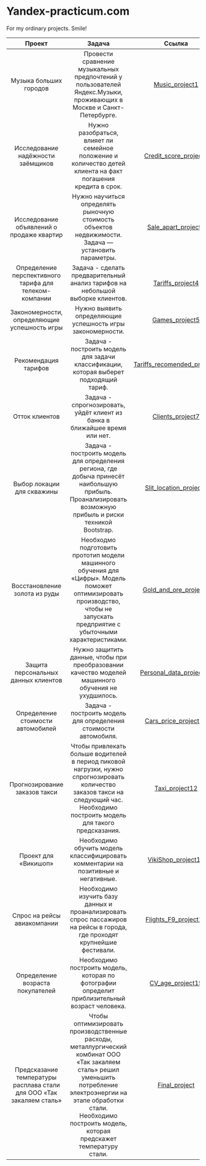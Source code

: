 # Yandex-practicum.com
For my ordinary projects. Smile!

|Проект             | Задача          | Ссылка                    |
| :--------------------: | :---------------------: |:---------------------------:|
|Музыка больших городов| Провести сравнение музыкальных предпочтений у пользователей Яндекс.Музыки, проживающих в Москве и Санкт-Петербурге.| [Music_project1](https://github.com/Victory2209/Yandex-practicum.com/tree/main/Music_project1 "Music_project1 ") |
|Исследование надёжности заёмщиков | Нужно разобраться, влияет ли семейное положение и количество детей клиента на факт погашения кредита в срок.| [Credit_score_project2](https://github.com/Victory2209/Yandex-practicum.com/tree/main/Credit_score_project2 "Credit_score_project2 ")                    |
|Исследование объявлений о продаже квартир| Нужно научиться определять рыночную стоимость объектов недвижимости. Задача — установить параметры. | [Sale_apart_project3](https://github.com/Victory2209/Yandex-practicum.com/tree/main/Sale_apart_project3 "Sale_apart_project3 ") |
|Определение перспективного тарифа для телеком-компании | Задача - сделать предварительный анализ тарифов на небольшой выборке клиентов. | [Tariffs_project4](https://github.com/Victory2209/Yandex-practicum.com/tree/main/Tariffs_project4 "Tariffs_project4 ") |
|Закономерности, определяющие успешность игры | Нужно выявить определяющие успешность игры закономерности. | [Games_project5](https://github.com/Victory2209/Yandex-practicum.com/tree/main/Games_project5 "Games_project5 ") |
|Рекомендация тарифов | Задача - построить модель для задачи классификации, которая выберет подходящий тариф.|[Tariffs_recomended_project6](https://github.com/Victory2209/Yandex-practicum.com/tree/main/Tariffs_recomended_project6 "Tariffs_recomended_project6 ") |
|Отток клиентов| Задача - спрогнозировать, уйдёт клиент из банка в ближайшее время или нет. | [Clients_project7](https://github.com/Victory2209/Yandex-practicum.com/tree/main/Clients_project7 "Clients_project7 ") |
|Выбор локации для скважины|Задача - построить модель для определения региона, где добыча принесёт наибольшую прибыль. Проанализировать возможную прибыль и риски техникой Bootstrap.|[Slit_location_project8](https://github.com/Victory2209/Yandex-practicum.com/tree/main/Slit_location_project8 "Slit_location_project8 ")|
|Восстановление золота из руды| Необходмо подготовить прототип модели машинного обучения для «Цифры». Модель поможет оптимизировать производство, чтобы не запускать предприятие с убыточными характеристиками.|[Gold_and_ore_project9](https://github.com/Victory2209/Yandex-practicum.com/tree/main/Gold_and_ore_project9 "Gold_and_ore_project9 ")|
|Защита персональных данных клиентов | Нужно защитить данные, чтобы при преобразовании качество моделей машинного обучения не ухудшилось.| [Personal_data_project10](https://github.com/Victory2209/Yandex-practicum.com/tree/main/Personal_data_project10 "Personal_data_project10 ") |
|Определение стоимости автомобилей | Задача - построить модель для определения стоимости автомобиля. | [Cars_price_project11](https://github.com/Victory2209/Yandex-practicum.com/tree/main/Cars_price_project11 "Cars_price_project11 ")|
|Прогнозирование заказов такси|Чтобы привлекать больше водителей в период пиковой нагрузки, нужно спрогнозировать количество заказов такси на следующий час. Необходимо построить модель для такого предсказания. |  [Taxi_project12](https://github.com/Victory2209/Yandex-practicum.com/tree/main/Taxi_project12 "Taxi_project12 ") |
|Проект для «Викишоп» | Необходимо обучить модель классифицировать комментарии на позитивные и негативные.   |  [VikiShop_project13](https://github.com/Victory2209/Yandex-practicum.com/tree/main/VikiShop_project13 "VikiShop_project13 ") |
|Спрос на рейсы авиакомпании | Необходимо изучить базу данных и проанализировать спрос пассажиров на рейсы в города, где проходят крупнейшие фестивали. |  [Flights_F9_project14](https://github.com/Victory2209/Yandex-practicum.com/tree/main/Flights_F9_project14 "Flights_F9_project14 ") |
|Определение возраста покупателей | Необходимо построить модель, которая по фотографии определит приблизительный возраст человека. |  [СV_age_project15](https://github.com/Victory2209/Yandex-practicum.com/tree/main/%D0%A1V_age_project15 "СV_age_project15 ")|
|Предсказание температуры расплава стали для ООО «Так закаляем сталь» | Чтобы оптимизировать производственные расходы, металлургический комбинат ООО «Так закаляем сталь» решил уменьшить потребление электроэнергии на этапе обработки стали. Необходимо построить модель, которая предскажет температуру стали. |  [Final_project](https://github.com/Victory2209/Yandex-practicum.com/tree/main/Final_project "Final_project ") |
